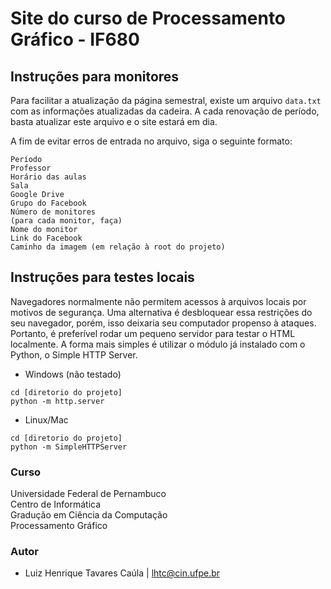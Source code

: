 # Site do curso de Processamento Gráfico - IF680

## Instruções para monitores
Para facilitar a atualização da página semestral, existe um arquivo ```data.txt``` com as informações
atualizadas da cadeira. A cada renovação de período, basta atualizar este arquivo e o site
estará em dia.

A fim de evitar erros de entrada no arquivo, siga o seguinte formato:

```
Período
Professor
Horário das aulas
Sala
Google Drive
Grupo do Facebook
Número de monitores
(para cada monitor, faça)
Nome do monitor
Link do Facebook
Caminho da imagem (em relação à root do projeto)
```

## Instruções para testes locais
Navegadores normalmente não permitem acessos à arquivos locais por motivos de segurança.
Uma alternativa é desbloquear essa restrições do seu navegador, porém, isso deixaria seu
computador propenso à ataques.<br />
Portanto, é preferível rodar um pequeno servidor para testar o HTML localmente. A forma
mais simples é utilizar o módulo já instalado com o Python, o Simple HTTP Server.

- Windows (não testado)

```
cd [diretorio do projeto]
python -m http.server
```

- Linux/Mac

```
cd [diretorio do projeto]
python -m SimpleHTTPServer
```

### Curso
Universidade Federal de Pernambuco <br />
Centro de Informática <br />
Gradução em Ciência da Computação <br />
Processamento Gráfico

### Autor
- Luiz Henrique Tavares Caúla | lhtc@cin.ufpe.br
